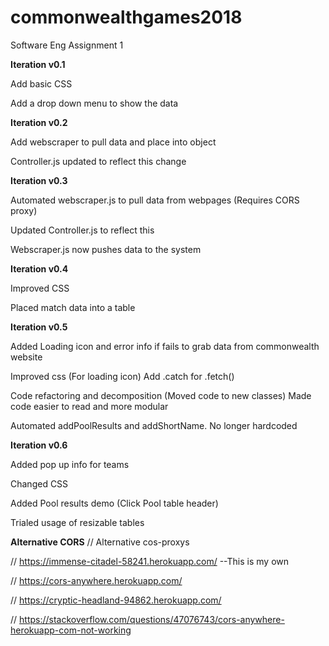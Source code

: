 # commonwealthgames2018
Software Eng Assignment 1


**Iteration v0.1**


Add basic CSS

Add a drop down menu to show the data


**Iteration v0.2**


Add webscraper to pull data and place into object

Controller.js updated to reflect this change


**Iteration v0.3**


Automated webscraper.js to pull data from webpages (Requires CORS proxy)

Updated Controller.js to reflect this

Webscraper.js now pushes data to the system


**Iteration v0.4**


Improved CSS

Placed match data into a table


**Iteration v0.5**


Added Loading icon and error info if fails to grab data from commonwealth website

Improved css (For loading icon)
Add .catch for .fetch()

Code refactoring and decomposition (Moved code to new classes)
Made code easier to read and more modular

Automated addPoolResults and addShortName. No longer hardcoded


**Iteration v0.6**


Added pop up info for teams

Changed CSS

Added Pool results demo (Click Pool table header)

Trialed usage of resizable tables



**Alternative CORS**
// Alternative cos-proxys

// https://immense-citadel-58241.herokuapp.com/  --This is my own

// https://cors-anywhere.herokuapp.com/

// https://cryptic-headland-94862.herokuapp.com/

// https://stackoverflow.com/questions/47076743/cors-anywhere-herokuapp-com-not-working

